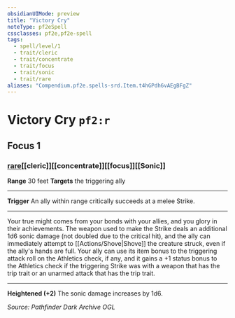 ```yaml
---
obsidianUIMode: preview
title: "Victory Cry"
noteType: pf2eSpell
cssclasses: pf2e,pf2e-spell
tags:
  - spell/level/1
  - trait/cleric
  - trait/concentrate
  - trait/focus
  - trait/sonic
  - trait/rare
aliases: "Compendium.pf2e.spells-srd.Item.t4hGPdh6vAEgBFgZ" 
---
```

# Victory Cry  `pf2:r`  
## Focus 1
### [rare](rare "Rare Rarity Trait")[[cleric]][[concentrate]][[focus]][[Sonic]]

**Range** 30 feet
**Targets** the triggering ally
* * * 
**Trigger** An ally within range critically succeeds at a melee Strike.

* * *

Your true might comes from your bonds with your allies, and you glory in their achievements. The weapon used to make the Strike deals an additional 1d6 sonic damage (not doubled due to the critical hit), and the ally can immediately attempt to [[Actions/Shove|Shove]] the creature struck, even if the ally's hands are full. Your ally can use its item bonus to the triggering attack roll on the Athletics check, if any, and it gains a +1 status bonus to the Athletics check if the triggering Strike was with a weapon that has the trip trait or an unarmed attack that has the trip trait.

* * *

**Heightened (+2)** The sonic damage increases by 1d6.

*Source: Pathfinder Dark Archive*
*OGL*